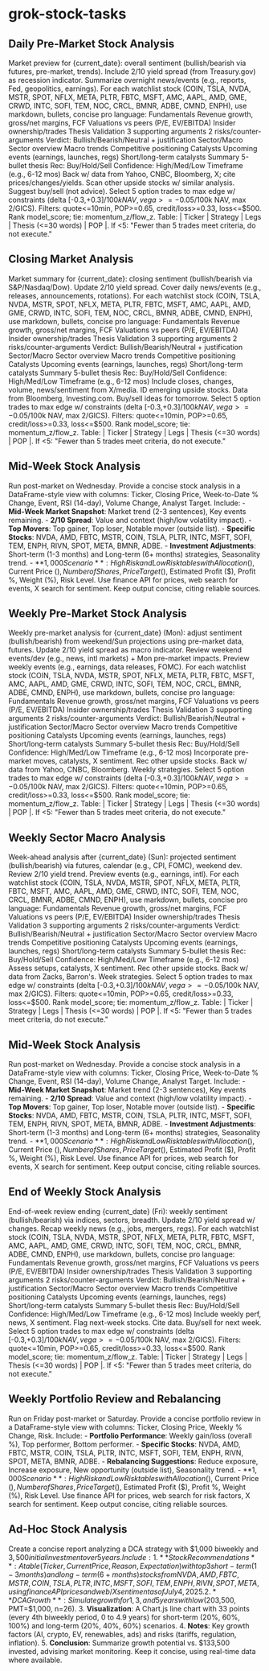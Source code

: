 # grok-stock-tasks

## Daily Pre-Market Stock Analysis

Market preview for {current_date}: overall sentiment (bullish/bearish via futures, pre-market, trends). Include 2/10 yield spread (from Treasury.gov) as recession indicator. Summarize overnight news/events (e.g., reports, Fed, geopolitics, earnings). For each watchlist stock (COIN, TSLA, NVDA, MSTR, SPOT, NFLX, META, PLTR, FBTC, MSFT, AMC, AAPL, AMD, GME, CRWD, INTC, SOFI, TEM, NOC, CRCL, BMNR, ADBE, CMND, ENPH), use markdown, bullets, concise pro language: Fundamentals Revenue growth, gross/net margins, FCF Valuations vs peers (P/E, EV/EBITDA) Insider ownership/trades Thesis Validation 3 supporting arguments 2 risks/counter-arguments Verdict: Bullish/Bearish/Neutral + justification Sector/Macro Sector overview Macro trends Competitive positioning Catalysts Upcoming events (earnings, launches, regs) Short/long-term catalysts Summary 5-bullet thesis Rec: Buy/Hold/Sell Confidence: High/Med/Low Timeframe (e.g., 6-12 mos) Back w/ data from Yahoo, CNBC, Bloomberg, X; cite prices/changes/yields. Scan other upside stocks w/ similar analysis. Suggest buy/sell (not advice). Select 5 option trades to max edge w/ constraints (delta [-0.3,+0.3]/$100k NAV, vega>=-0.05/$100k NAV, max 2/GICS). Filters: quote<=10min, POP>=0.65, credit/loss>=0.33, loss<=$500. Rank model_score; tie: momentum_z/flow_z. Table: | Ticker | Strategy | Legs | Thesis (<=30 words) | POP |. If <5: "Fewer than 5 trades meet criteria, do not execute."

## Closing Market Analysis
Market summary for {current_date}: closing sentiment (bullish/bearish via S&P/Nasdaq/Dow). Update 2/10 yield spread. Cover daily news/events (e.g., releases, announcements, rotations). For each watchlist stock (COIN, TSLA, NVDA, MSTR, SPOT, NFLX, META, PLTR, FBTC, MSFT, AMC, AAPL, AMD, GME, CRWD, INTC, SOFI, TEM, NOC, CRCL, BMNR, ADBE, CMND, ENPH), use markdown, bullets, concise pro language: Fundamentals Revenue growth, gross/net margins, FCF Valuations vs peers (P/E, EV/EBITDA) Insider ownership/trades Thesis Validation 3 supporting arguments 2 risks/counter-arguments Verdict: Bullish/Bearish/Neutral + justification Sector/Macro Sector overview Macro trends Competitive positioning Catalysts Upcoming events (earnings, launches, regs) Short/long-term catalysts Summary 5-bullet thesis Rec: Buy/Hold/Sell Confidence: High/Med/Low Timeframe (e.g., 6-12 mos) Include closes, changes, volume, news/sentiment from X/media. ID emerging upside stocks. Data from Bloomberg, Investing.com. Buy/sell ideas for tomorrow. Select 5 option trades to max edge w/ constraints (delta [-0.3,+0.3]/$100k NAV, vega>=-0.05/$100k NAV, max 2/GICS). Filters: quote<=10min, POP>=0.65, credit/loss>=0.33, loss<=$500. Rank model_score; tie: momentum_z/flow_z. Table: | Ticker | Strategy | Legs | Thesis (<=30 words) | POP |. If <5: "Fewer than 5 trades meet criteria, do not execute."

## Mid-Week Stock Analysis

Run post-market on Wednesday. Provide a concise stock analysis in a DataFrame-style view with columns: Ticker, Closing Price, Week-to-Date % Change, Event, RSI (14-day), Volume Change, Analyst Target. Include: - **Mid-Week Market Snapshot**: Market trend (2-3 sentences), Key events remaining. - **2/10 Spread**: Value and context (high/low volatility impact). - **Top Movers**: Top gainer, Top loser, Notable mover (outside list). - **Specific Stocks**: NVDA, AMD, FBTC, MSTR, COIN, TSLA, PLTR, INTC, MSFT, SOFI, TEM, ENPH, RIVN, SPOT, META, BMNR, ADBE. - **Investment Adjustments**: Short-term (1-3 months) and Long-term (6+ months) strategies, Seasonality trend. - **$1,000 Scenario**: High Risk and Low Risk tables with Allocation ($), Current Price ($), Number of Shares, Price Target ($), Estimated Profit ($), Profit %, Weight (%), Risk Level. Use finance API for prices, web search for events, X search for sentiment. Keep output concise, citing reliable sources.


## Weekly Pre-Market Stock Analysis

Weekly pre-market analysis for {current_date} (Mon): adjust sentiment (bullish/bearish) from weekend/Sun projections using pre-market data, futures. Update 2/10 yield spread as macro indicator. Review weekend events/dev (e.g., news, intl markets) + Mon pre-market impacts. Preview weekly events (e.g., earnings, data releases, FOMC). For each watchlist stock (COIN, TSLA, NVDA, MSTR, SPOT, NFLX, META, PLTR, FBTC, MSFT, AMC, AAPL, AMD, GME, CRWD, INTC, SOFI, TEM, NOC, CRCL, BMNR, ADBE, CMND, ENPH), use markdown, bullets, concise pro language: Fundamentals Revenue growth, gross/net margins, FCF Valuations vs peers (P/E, EV/EBITDA) Insider ownership/trades Thesis Validation 3 supporting arguments 2 risks/counter-arguments Verdict: Bullish/Bearish/Neutral + justification Sector/Macro Sector overview Macro trends Competitive positioning Catalysts Upcoming events (earnings, launches, regs) Short/long-term catalysts Summary 5-bullet thesis Rec: Buy/Hold/Sell Confidence: High/Med/Low Timeframe (e.g., 6-12 mos) Incorporate pre-market moves, catalysts, X sentiment. Rec other upside stocks. Back w/ data from Yahoo, CNBC, Bloomberg. Weekly strategies. Select 5 option trades to max edge w/ constraints (delta [-0.3,+0.3]/$100k NAV, vega>=-0.05/$100k NAV, max 2/GICS). Filters: quote<=10min, POP>=0.65, credit/loss>=0.33, loss<=$500. Rank model_score; tie: momentum_z/flow_z. Table: | Ticker | Strategy | Legs | Thesis (<=30 words) | POP |. If <5: "Fewer than 5 trades meet criteria, do not execute."


## Weekly Sector Macro Analysis

Week-ahead analysis after {current_date} (Sun): projected sentiment (bullish/bearish) via futures, calendar (e.g., CPI, FOMC), weekend dev. Review 2/10 yield trend. Preview events (e.g., earnings, intl). For each watchlist stock (COIN, TSLA, NVDA, MSTR, SPOT, NFLX, META, PLTR, FBTC, MSFT, AMC, AAPL, AMD, GME, CRWD, INTC, SOFI, TEM, NOC, CRCL, BMNR, ADBE, CMND, ENPH), use markdown, bullets, concise pro language: Fundamentals Revenue growth, gross/net margins, FCF Valuations vs peers (P/E, EV/EBITDA) Insider ownership/trades Thesis Validation 3 supporting arguments 2 risks/counter-arguments Verdict: Bullish/Bearish/Neutral + justification Sector/Macro Sector overview Macro trends Competitive positioning Catalysts Upcoming events (earnings, launches, regs) Short/long-term catalysts Summary 5-bullet thesis Rec: Buy/Hold/Sell Confidence: High/Med/Low Timeframe (e.g., 6-12 mos) Assess setups, catalysts, X sentiment. Rec other upside stocks. Back w/ data from Zacks, Barron's. Week strategies. Select 5 option trades to max edge w/ constraints (delta [-0.3,+0.3]/$100k NAV, vega>=-0.05/$100k NAV, max 2/GICS). Filters: quote<=10min, POP>=0.65, credit/loss>=0.33, loss<=$500. Rank model_score; tie: momentum_z/flow_z. Table: | Ticker | Strategy | Legs | Thesis (<=30 words) | POP |. If <5: "Fewer than 5 trades meet criteria, do not execute."

## Mid-Week Stock Analysis

Run post-market on Wednesday. Provide a concise stock analysis in a DataFrame-style view with columns: Ticker, Closing Price, Week-to-Date % Change, Event, RSI (14-day), Volume Change, Analyst Target. Include: - **Mid-Week Market Snapshot**: Market trend (2-3 sentences), Key events remaining. - **2/10 Spread**: Value and context (high/low volatility impact). - **Top Movers**: Top gainer, Top loser, Notable mover (outside list). - **Specific Stocks**: NVDA, AMD, FBTC, MSTR, COIN, TSLA, PLTR, INTC, MSFT, SOFI, TEM, ENPH, RIVN, SPOT, META, BMNR, ADBE. - **Investment Adjustments**: Short-term (1-3 months) and Long-term (6+ months) strategies, Seasonality trend. - **$1,000 Scenario**: High Risk and Low Risk tables with Allocation ($), Current Price ($), Number of Shares, Price Target ($), Estimated Profit ($), Profit %, Weight (%), Risk Level. Use finance API for prices, web search for events, X search for sentiment. Keep output concise, citing reliable sources.

## End of Weekly Stock Analysis

End-of-week review ending {current_date} (Fri): weekly sentiment (bullish/bearish) via indices, sectors, breadth. Update 2/10 yield spread w/ changes. Recap weekly news (e.g., jobs, mergers, regs). For each watchlist stock (COIN, TSLA, NVDA, MSTR, SPOT, NFLX, META, PLTR, FBTC, MSFT, AMC, AAPL, AMD, GME, CRWD, INTC, SOFI, TEM, NOC, CRCL, BMNR, ADBE, CMND, ENPH), use markdown, bullets, concise pro language: Fundamentals Revenue growth, gross/net margins, FCF Valuations vs peers (P/E, EV/EBITDA) Insider ownership/trades Thesis Validation 3 supporting arguments 2 risks/counter-arguments Verdict: Bullish/Bearish/Neutral + justification Sector/Macro Sector overview Macro trends Competitive positioning Catalysts Upcoming events (earnings, launches, regs) Short/long-term catalysts Summary 5-bullet thesis Rec: Buy/Hold/Sell Confidence: High/Med/Low Timeframe (e.g., 6-12 mos) Include weekly perf, news, X sentiment. Flag next-week stocks. Cite data. Buy/sell for next week. Select 5 option trades to max edge w/ constraints (delta [-0.3,+0.3]/$100k NAV, vega>=-0.05/$100k NAV, max 2/GICS). Filters: quote<=10min, POP>=0.65, credit/loss>=0.33, loss<=$500. Rank model_score; tie: momentum_z/flow_z. Table: | Ticker | Strategy | Legs | Thesis (<=30 words) | POP |. If <5: "Fewer than 5 trades meet criteria, do not execute."


## Weekly Portfolio Review and Rebalancing

Run on Friday post-market or Saturday. Provide a concise portfolio review in a DataFrame-style view with columns: Ticker, Closing Price, Weekly % Change, Risk. Include: - **Portfolio Performance**: Weekly gain/loss (overall %), Top performer, Bottom performer. - **Specific Stocks**: NVDA, AMD, FBTC, MSTR, COIN, TSLA, PLTR, INTC, MSFT, SOFI, TEM, ENPH, RIVN, SPOT, META, BMNR, ADBE. - **Rebalancing Suggestions**: Reduce exposure, Increase exposure, New opportunity (outside list), Seasonality trend. - **$1,000 Scenario**: High Risk and Low Risk tables with Allocation ($), Current Price ($), Number of Shares, Price Target ($), Estimated Profit ($), Profit %, Weight (%), Risk Level. Use finance API for prices, web search for risk factors, X search for sentiment. Keep output concise, citing reliable sources.

## Ad-Hoc Stock Analysis

Create a concise report analyzing a DCA strategy with $1,000 biweekly and $3,500 initial investment over 5 years. Include: 1. **Stock Recommendations**: A table (Ticker, Current Price, Reason, Expectation) with top 3 short-term (1-3 months) and long-term (6+ months) stocks from NVDA, AMD, FBTC, MSTR, COIN, TSLA, PLTR, INTC, MSFT, SOFI, TEM, ENPH, RIVN, SPOT, META, using finance API prices and web/X sentiment as of July 4, 2025. 2. **DCA Growth**: Simulate growth for 1, 3, and 5 years with low (20%), avg (60% short-term, 40% long-term), and high (100% short-term, 60% long-term) YoY returns, including ±5% biweekly variation, using \( FV = P \cdot (1 + r/n)^{nt} + PMT \cdot \frac{(1 + r/n)^{nt} - 1}{r/n} \) (P=$3,500, PMT=$1,000, n=26). 3. **Visualization**: A Chart.js line chart with 33 points (every 4th biweekly period, 0 to 4.9 years) for short-term (20%, 60%, 100%) and long-term (20%, 40%, 60%) scenarios. 4. **Notes**: Key growth factors (AI, crypto, EV, renewables, ads) and risks (tariffs, regulation, inflation). 5. **Conclusion**: Summarize growth potential vs. $133,500 invested, advising market monitoring. Keep it concise, using real-time data where available.


